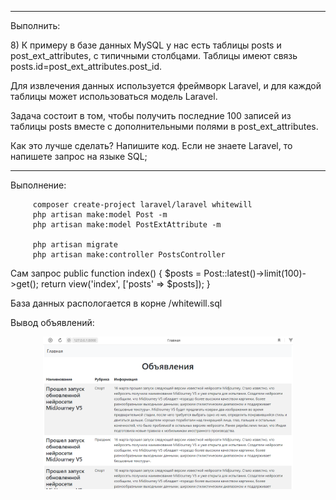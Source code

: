 --------------------------------------
<p>Выполнить:</p>
<p>
8) К примеру в базе данных MySQL у нас есть таблицы posts и post_ext_attributes, с типичными столбцами. Таблицы имеют связь posts.id=post_ext_attributes.post_id.
</p>
<p>
Для извлечения данных используется фреймворк Laravel, и для каждой таблицы может использоваться модель Laravel.
</p>
<p>
Задача состоит в том, чтобы получить последние 100 записей из таблицы posts вместе с дополнительными полями в post_ext_attributes.
</p>
<p>
Как это лучше сделать? Напишите код. Если не знаете Laravel, то напишете запрос на языке SQL;
</p>

--------------------------------------
<p>Выполнение:</p>

         composer create-project laravel/laravel whitewill
	     php artisan make:model Post -m
	     php artisan make:model PostExtAttribute -m

         php artisan migrate
         php artisan make:controller PostsController

Сам запроc
         public function index()
         {
           $posts = Post::latest()->limit(100)->get();
           return view('index', ['posts' => $posts]);
         }

База данных распологается в корне /whitewill.sql

Вывод объявлений:

<p align="center"><img src="https://raw.githubusercontent.com/rreeggeenntt4/whitewill/master/public/media/img.png" width="400" alt="Laravel Logo"></p>

